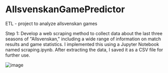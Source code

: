 # AllsvenskanGamePredictor
ETL - project to analyze allsvenskan games

Step 1: Develop a web scraping method to collect data about the last three seasons of "Allsvenskan," including a wide range of information on match results and game statistics. I implemented this using a Jupyter Notebook named scraping.ipynb. After extracting the data, I saved it as a CSV file for further use.

![image](https://github.com/user-attachments/assets/c7941705-ecbc-4d7f-b533-7dd63ca65adc)


  
